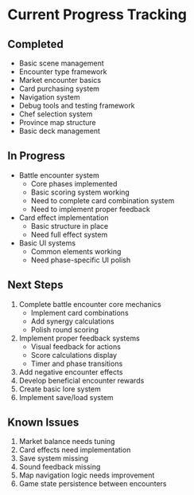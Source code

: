 # Current Progress Tracking

## Completed
- Basic scene management
- Encounter type framework
- Market encounter basics
- Card purchasing system
- Navigation system
- Debug tools and testing framework
- Chef selection system
- Province map structure
- Basic deck management

## In Progress
- Battle encounter system
  - Core phases implemented
  - Basic scoring system working
  - Need to complete card combination system
  - Need to implement proper feedback
- Card effect implementation
  - Basic structure in place
  - Need full effect system
- Basic UI systems
  - Common elements working
  - Need phase-specific UI polish

## Next Steps
1. Complete battle encounter core mechanics
   - Implement card combinations
   - Add synergy calculations
   - Polish round scoring
2. Implement proper feedback systems
   - Visual feedback for actions
   - Score calculations display
   - Timer and phase transitions
3. Add negative encounter effects
4. Develop beneficial encounter rewards
5. Create basic lore system
6. Implement save/load system

## Known Issues
1. Market balance needs tuning
2. Card effects need implementation
3. Save system missing
4. Sound feedback missing
5. Map navigation logic needs improvement
6. Game state persistence between encounters
